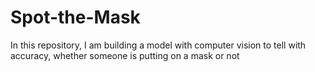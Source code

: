 # Spot-the-Mask
In this repository, I am building a model with computer vision to tell with accuracy, whether someone is putting on a mask or not
